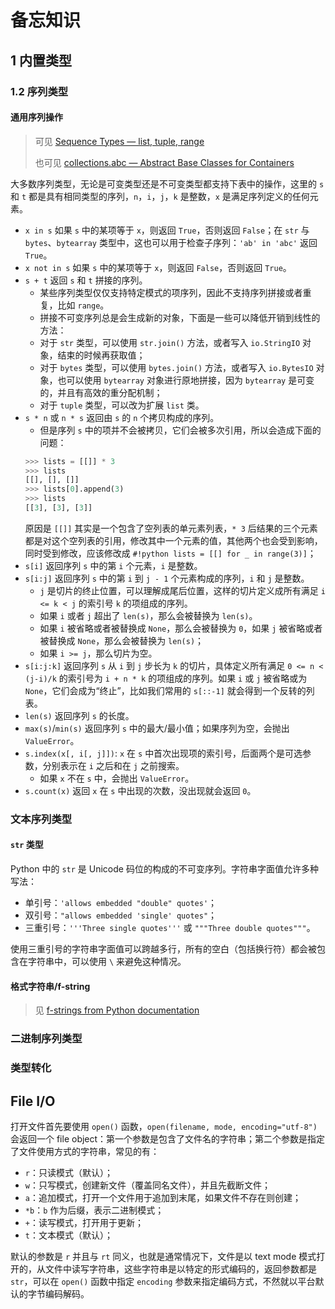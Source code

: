 # 备忘知识

## 1 内置类型

### 1.2 序列类型

#### 通用序列操作

> 可见 [Sequence Types — list, tuple, range](https://docs.python.org/3/library/stdtypes.html#sequence-types-list-tuple-range)
>
> 也可见 [collections.abc — Abstract Base Classes for Containers](https://docs.python.org/zh-cn/3/library/collections.abc.html#collections.abc.Sequence)

大多数序列类型，无论是可变类型还是不可变类型都支持下表中的操作，这里的 `s` 和 `t` 都是具有相同类型的序列，`n`，`i`，`j`，`k` 是整数，`x` 是满足序列定义的任何元素。

- `x in s` 如果 `s` 中的某项等于 `x`，则返回 `True`，否则返回 `False`；在 `str` 与 `bytes`、`bytearray` 类型中，这也可以用于检查子序列：`'ab' in 'abc'` 返回 `True`。
- `x not in s` 如果 `s` 中的某项等于 `x`，则返回 `False`，否则返回 `True`。
- `s + t` 返回 `s` 和 `t` 拼接的序列。
    - 某些序列类型仅仅支持特定模式的项序列，因此不支持序列拼接或者重复，比如 `range`。
    - 拼接不可变序列总是会生成新的对象，下面是一些可以降低开销到线性的方法：
    - 对于 `str` 类型，可以使用 `str.join()` 方法，或者写入 `io.StringIO` 对象，结束的时候再获取值；
    - 对于 `bytes` 类型，可以使用 `bytes.join()` 方法，或者写入 `io.BytesIO` 对象，也可以使用 `bytearray` 对象进行原地拼接，因为 `bytearray` 是可变的，并且有高效的重分配机制；
    - 对于 `tuple` 类型，可以改为扩展 `list` 类。
- `s * n` 或 `n * s` 返回由 `s` 的 `n` 个拷贝构成的序列。
    - 但是序列 `s` 中的项并不会被拷贝，它们会被多次引用，所以会造成下面的问题：
    ```python
    >>> lists = [[]] * 3
    >>> lists
    [[], [], []]
    >>> lists[0].append(3)
    >>> lists
    [[3], [3], [3]]
    ```
    原因是 `[[]]` 其实是一个包含了空列表的单元素列表，`* 3` 后结果的三个元素都是对这个空列表的引用，修改其中一个元素的值，其他两个也会受到影响，同时受到修改，应该修改成 `#!python lists = [[] for _ in range(3)]`；
- `s[i]` 返回序列 `s` 中的第 `i` 个元素，`i` 是整数。
- `s[i:j]` 返回序列 `s` 中的第 `i` 到 `j - 1` 个元素构成的序列，`i` 和 `j` 是整数。
    - `j` 是切片的终止位置，可以理解成尾后位置，这样的切片定义成所有满足 `i <= k < j` 的索引号 `k` 的项组成的序列。
    - 如果 `i` 或者 `j` 超出了 `len(s)`，那么会被替换为 `len(s)`。
    - 如果 `i` 被省略或者被替换成 `None`，那么会被替换为 `0`，如果 `j` 被省略或者被替换成 `None`，那么会被替换为 `len(s)`；
    - 如果 `i >= j`，那么切片为空。
- `s[i:j:k]` 返回序列 `s` 从 `i` 到 `j` 步长为 `k` 的切片，具体定义所有满足 `0 <= n < (j-i)/k` 的索引号为 `i + n * k` 的项组成的序列。如果 `i` 或 `j` 被省略或为 `None`，它们会成为“终止”，比如我们常用的 `s[::-1]` 就会得到一个反转的列表。
- `len(s)` 返回序列 `s` 的长度。
- `max(s)`/`min(s)` 返回序列 `s` 中的最大/最小值；如果序列为空，会抛出 `ValueError`。
- `s.index(x[, i[, j]])`: `x` 在 `s` 中首次出现项的索引号，后面两个是可选参数，分别表示在 `i` 之后和在 `j` 之前搜索。
    - 如果 `x` 不在 `s` 中，会抛出 `ValueError`。
- `s.count(x)` 返回 `x` 在 `s` 中出现的次数，没出现就会返回 `0`。


### 文本序列类型

#### `str` 类型

Python 中的 `str` 是 Unicode 码位的构成的不可变序列。字符串字面值允许多种写法：

- 单引号：`'allows embedded "double" quotes'`；
- 双引号：`"allows embedded 'single' quotes"`；
- 三重引号：`'''Three single quotes'''` 或 `"""Three double quotes"""`。

使用三重引号的字符串字面值可以跨越多行，所有的空白（包括换行符）都会被包含在字符串中，可以使用 `\` 来避免这种情况。

#### 格式字符串/f-string

> 见 [f-strings from Python documentation](https://docs.python.org/3.11/reference/lexical_analysis.html#formatted-string-literals)


### 二进制序列类型



### 类型转化

## File I/O

打开文件首先要使用 `open()` 函数，`open(filename, mode, encoding="utf-8")` 会返回一个 file object：第一个参数是包含了文件名的字符串；第二个参数是指定了文件使用方式的字符串，常见的有：

- `r`：只读模式（默认）；
- `w`：只写模式，创建新文件（覆盖同名文件），并且先截断文件；
- `a`：追加模式，打开一个文件用于追加到末尾，如果文件不存在则创建；
- `*b`：`b` 作为后缀，表示二进制模式；
- `+`：读写模式，打开用于更新；
- `t`：文本模式（默认）；

默认的参数是 `r` 并且与 `rt` 同义，也就是通常情况下，文件是以 text mode 模式打开的，从文件中读写字符串，这些字符串是以特定的形式编码的，返回参数都是 `str`，可以在 `open()` 函数中指定 `encoding` 参数来指定编码方式，不然就以平台默认的字节编码解码。
